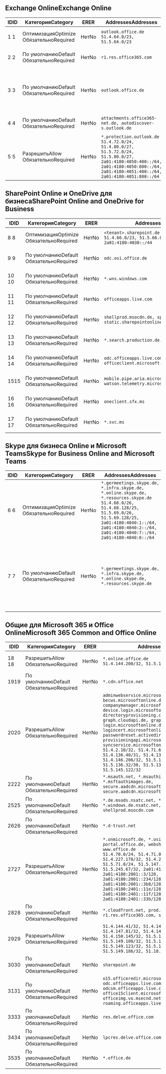 <!--THIS FILE IS AUTOMATICALLY GENERATED. MANUAL CHANGES WILL BE OVERWRITTEN.-->
<!--Please contact the Office 365 Endpoints team with any questions.-->
<!--Germany endpoints version 2020120100-->
<!--File generated 2021-06-28 14:03:17.1654-->

## <a name="exchange-online"></a><span data-ttu-id="d8ef6-101">Exchange Online</span><span class="sxs-lookup"><span data-stu-id="d8ef6-101">Exchange Online</span></span>

<span data-ttu-id="d8ef6-102">ID</span><span class="sxs-lookup"><span data-stu-id="d8ef6-102">ID</span></span> | <span data-ttu-id="d8ef6-103">Категория</span><span class="sxs-lookup"><span data-stu-id="d8ef6-103">Category</span></span> | <span data-ttu-id="d8ef6-104">ER</span><span class="sxs-lookup"><span data-stu-id="d8ef6-104">ER</span></span> | <span data-ttu-id="d8ef6-105">Addresses</span><span class="sxs-lookup"><span data-stu-id="d8ef6-105">Addresses</span></span> | <span data-ttu-id="d8ef6-106">Порты</span><span class="sxs-lookup"><span data-stu-id="d8ef6-106">Ports</span></span>
-- | -------------------- | -- | ----------------------------------------------------------------------------------------------------------------------------------------------------------------------------------------- | -------------------------------
<span data-ttu-id="d8ef6-107">1 </span><span class="sxs-lookup"><span data-stu-id="d8ef6-107">1</span></span> | <span data-ttu-id="d8ef6-108">Оптимизация</span><span class="sxs-lookup"><span data-stu-id="d8ef6-108">Optimize</span></span><BR><span data-ttu-id="d8ef6-109">Обязательно</span><span class="sxs-lookup"><span data-stu-id="d8ef6-109">Required</span></span> | <span data-ttu-id="d8ef6-110">Нет</span><span class="sxs-lookup"><span data-stu-id="d8ef6-110">No</span></span> | `outlook.office.de`<BR>`51.4.64.0/23, 51.5.64.0/23` | <span data-ttu-id="d8ef6-111">**TCP:** 443, 80</span><span class="sxs-lookup"><span data-stu-id="d8ef6-111">**TCP:** 443, 80</span></span>
<span data-ttu-id="d8ef6-112">2 </span><span class="sxs-lookup"><span data-stu-id="d8ef6-112">2</span></span> | <span data-ttu-id="d8ef6-113">По умолчанию</span><span class="sxs-lookup"><span data-stu-id="d8ef6-113">Default</span></span><BR><span data-ttu-id="d8ef6-114">Обязательно</span><span class="sxs-lookup"><span data-stu-id="d8ef6-114">Required</span></span> | <span data-ttu-id="d8ef6-115">Нет</span><span class="sxs-lookup"><span data-stu-id="d8ef6-115">No</span></span> | `r1.res.office365.com` | <span data-ttu-id="d8ef6-116">**TCP:** 443, 80</span><span class="sxs-lookup"><span data-stu-id="d8ef6-116">**TCP:** 443, 80</span></span>
<span data-ttu-id="d8ef6-117">3 </span><span class="sxs-lookup"><span data-stu-id="d8ef6-117">3</span></span> | <span data-ttu-id="d8ef6-118">По умолчанию</span><span class="sxs-lookup"><span data-stu-id="d8ef6-118">Default</span></span><BR><span data-ttu-id="d8ef6-119">Обязательно</span><span class="sxs-lookup"><span data-stu-id="d8ef6-119">Required</span></span> | <span data-ttu-id="d8ef6-120">Нет</span><span class="sxs-lookup"><span data-stu-id="d8ef6-120">No</span></span> | `outlook.office.de` | <span data-ttu-id="d8ef6-121">**TCP:** 143, 25, 587, 993, 995</span><span class="sxs-lookup"><span data-stu-id="d8ef6-121">**TCP:** 143, 25, 587, 993, 995</span></span>
<span data-ttu-id="d8ef6-122">4 </span><span class="sxs-lookup"><span data-stu-id="d8ef6-122">4</span></span> | <span data-ttu-id="d8ef6-123">По умолчанию</span><span class="sxs-lookup"><span data-stu-id="d8ef6-123">Default</span></span><BR><span data-ttu-id="d8ef6-124">Обязательно</span><span class="sxs-lookup"><span data-stu-id="d8ef6-124">Required</span></span> | <span data-ttu-id="d8ef6-125">Нет</span><span class="sxs-lookup"><span data-stu-id="d8ef6-125">No</span></span> | `attachments.office365-net.de, autodiscover-s.outlook.de` | <span data-ttu-id="d8ef6-126">**TCP:** 443, 80</span><span class="sxs-lookup"><span data-stu-id="d8ef6-126">**TCP:** 443, 80</span></span>
<span data-ttu-id="d8ef6-127">5 </span><span class="sxs-lookup"><span data-stu-id="d8ef6-127">5</span></span> | <span data-ttu-id="d8ef6-128">Разрешить</span><span class="sxs-lookup"><span data-stu-id="d8ef6-128">Allow</span></span><BR><span data-ttu-id="d8ef6-129">Обязательно</span><span class="sxs-lookup"><span data-stu-id="d8ef6-129">Required</span></span> | <span data-ttu-id="d8ef6-130">Нет</span><span class="sxs-lookup"><span data-stu-id="d8ef6-130">No</span></span> | `*.protection.outlook.de`<BR>`51.4.72.0/24, 51.4.80.0/27, 51.5.72.0/24, 51.5.80.0/27, 2a01:4180:4050:400::/64, 2a01:4180:4050:800::/64, 2a01:4180:4051:400::/64, 2a01:4180:4051:800::/64` | <span data-ttu-id="d8ef6-131">**TCP:** 25, 443</span><span class="sxs-lookup"><span data-stu-id="d8ef6-131">**TCP:** 25, 443</span></span>

## <a name="sharepoint-online-and-onedrive-for-business"></a><span data-ttu-id="d8ef6-132">SharePoint Online и OneDrive для бизнеса</span><span class="sxs-lookup"><span data-stu-id="d8ef6-132">SharePoint Online and OneDrive for Business</span></span>

<span data-ttu-id="d8ef6-133">ID</span><span class="sxs-lookup"><span data-stu-id="d8ef6-133">ID</span></span> | <span data-ttu-id="d8ef6-134">Категория</span><span class="sxs-lookup"><span data-stu-id="d8ef6-134">Category</span></span> | <span data-ttu-id="d8ef6-135">ER</span><span class="sxs-lookup"><span data-stu-id="d8ef6-135">ER</span></span> | <span data-ttu-id="d8ef6-136">Addresses</span><span class="sxs-lookup"><span data-stu-id="d8ef6-136">Addresses</span></span> | <span data-ttu-id="d8ef6-137">Порты</span><span class="sxs-lookup"><span data-stu-id="d8ef6-137">Ports</span></span>
-- | -------------------- | -- | ------------------------------------------------------------------------------ | ----------------
<span data-ttu-id="d8ef6-138">8 </span><span class="sxs-lookup"><span data-stu-id="d8ef6-138">8</span></span> | <span data-ttu-id="d8ef6-139">Оптимизация</span><span class="sxs-lookup"><span data-stu-id="d8ef6-139">Optimize</span></span><BR><span data-ttu-id="d8ef6-140">Обязательно</span><span class="sxs-lookup"><span data-stu-id="d8ef6-140">Required</span></span> | <span data-ttu-id="d8ef6-141">Нет</span><span class="sxs-lookup"><span data-stu-id="d8ef6-141">No</span></span> | `<tenant>.sharepoint.de`<BR>`51.4.66.0/23, 51.5.66.0/23, 2a01:4180:4030::/44` | <span data-ttu-id="d8ef6-142">**TCP:** 443, 80</span><span class="sxs-lookup"><span data-stu-id="d8ef6-142">**TCP:** 443, 80</span></span>
<span data-ttu-id="d8ef6-143">9 </span><span class="sxs-lookup"><span data-stu-id="d8ef6-143">9</span></span> | <span data-ttu-id="d8ef6-144">По умолчанию</span><span class="sxs-lookup"><span data-stu-id="d8ef6-144">Default</span></span><BR><span data-ttu-id="d8ef6-145">Обязательно</span><span class="sxs-lookup"><span data-stu-id="d8ef6-145">Required</span></span> | <span data-ttu-id="d8ef6-146">Нет</span><span class="sxs-lookup"><span data-stu-id="d8ef6-146">No</span></span> | `odc.osi.office.de` | <span data-ttu-id="d8ef6-147">**TCP:** 443, 80</span><span class="sxs-lookup"><span data-stu-id="d8ef6-147">**TCP:** 443, 80</span></span>
<span data-ttu-id="d8ef6-148">10 </span><span class="sxs-lookup"><span data-stu-id="d8ef6-148">10</span></span> | <span data-ttu-id="d8ef6-149">По умолчанию</span><span class="sxs-lookup"><span data-stu-id="d8ef6-149">Default</span></span><BR><span data-ttu-id="d8ef6-150">Обязательно</span><span class="sxs-lookup"><span data-stu-id="d8ef6-150">Required</span></span> | <span data-ttu-id="d8ef6-151">Нет</span><span class="sxs-lookup"><span data-stu-id="d8ef6-151">No</span></span> | `*.wns.windows.com` | <span data-ttu-id="d8ef6-152">**TCP:** 443, 80</span><span class="sxs-lookup"><span data-stu-id="d8ef6-152">**TCP:** 443, 80</span></span>
<span data-ttu-id="d8ef6-153">11 </span><span class="sxs-lookup"><span data-stu-id="d8ef6-153">11</span></span> | <span data-ttu-id="d8ef6-154">По умолчанию</span><span class="sxs-lookup"><span data-stu-id="d8ef6-154">Default</span></span><BR><span data-ttu-id="d8ef6-155">Обязательно</span><span class="sxs-lookup"><span data-stu-id="d8ef6-155">Required</span></span> | <span data-ttu-id="d8ef6-156">Нет</span><span class="sxs-lookup"><span data-stu-id="d8ef6-156">No</span></span> | `officeapps.live.com` | <span data-ttu-id="d8ef6-157">**TCP:** 443, 80</span><span class="sxs-lookup"><span data-stu-id="d8ef6-157">**TCP:** 443, 80</span></span>
<span data-ttu-id="d8ef6-158">12 </span><span class="sxs-lookup"><span data-stu-id="d8ef6-158">12</span></span> | <span data-ttu-id="d8ef6-159">По умолчанию</span><span class="sxs-lookup"><span data-stu-id="d8ef6-159">Default</span></span><BR><span data-ttu-id="d8ef6-160">Обязательно</span><span class="sxs-lookup"><span data-stu-id="d8ef6-160">Required</span></span> | <span data-ttu-id="d8ef6-161">Нет</span><span class="sxs-lookup"><span data-stu-id="d8ef6-161">No</span></span> | `shellprod.msocdn.de, spoprod-a.akamaihd.net, static.sharepointonline.com` | <span data-ttu-id="d8ef6-162">**TCP:** 443, 80</span><span class="sxs-lookup"><span data-stu-id="d8ef6-162">**TCP:** 443, 80</span></span>
<span data-ttu-id="d8ef6-163">13 </span><span class="sxs-lookup"><span data-stu-id="d8ef6-163">13</span></span> | <span data-ttu-id="d8ef6-164">По умолчанию</span><span class="sxs-lookup"><span data-stu-id="d8ef6-164">Default</span></span><BR><span data-ttu-id="d8ef6-165">Обязательно</span><span class="sxs-lookup"><span data-stu-id="d8ef6-165">Required</span></span> | <span data-ttu-id="d8ef6-166">Нет</span><span class="sxs-lookup"><span data-stu-id="d8ef6-166">No</span></span> | `*.search.production.de.azuretrafficmanager.de` | <span data-ttu-id="d8ef6-167">**TCP:** 443</span><span class="sxs-lookup"><span data-stu-id="d8ef6-167">**TCP:** 443</span></span>
<span data-ttu-id="d8ef6-168">14 </span><span class="sxs-lookup"><span data-stu-id="d8ef6-168">14</span></span> | <span data-ttu-id="d8ef6-169">По умолчанию</span><span class="sxs-lookup"><span data-stu-id="d8ef6-169">Default</span></span><BR><span data-ttu-id="d8ef6-170">Обязательно</span><span class="sxs-lookup"><span data-stu-id="d8ef6-170">Required</span></span> | <span data-ttu-id="d8ef6-171">Нет</span><span class="sxs-lookup"><span data-stu-id="d8ef6-171">No</span></span> | `odc.officeapps.live.com, officeclient.microsoft.com` | <span data-ttu-id="d8ef6-172">**TCP:** 443, 80</span><span class="sxs-lookup"><span data-stu-id="d8ef6-172">**TCP:** 443, 80</span></span>
<span data-ttu-id="d8ef6-173">15</span><span class="sxs-lookup"><span data-stu-id="d8ef6-173">15</span></span> | <span data-ttu-id="d8ef6-174">По умолчанию</span><span class="sxs-lookup"><span data-stu-id="d8ef6-174">Default</span></span><BR><span data-ttu-id="d8ef6-175">Обязательно</span><span class="sxs-lookup"><span data-stu-id="d8ef6-175">Required</span></span> | <span data-ttu-id="d8ef6-176">Нет</span><span class="sxs-lookup"><span data-stu-id="d8ef6-176">No</span></span> | `mobile.pipe.aria.microsoft.com, ssw.live.com, watson.telemetry.microsoft.com` | <span data-ttu-id="d8ef6-177">**TCP:** 443, 80</span><span class="sxs-lookup"><span data-stu-id="d8ef6-177">**TCP:** 443, 80</span></span>
<span data-ttu-id="d8ef6-178">16 </span><span class="sxs-lookup"><span data-stu-id="d8ef6-178">16</span></span> | <span data-ttu-id="d8ef6-179">По умолчанию</span><span class="sxs-lookup"><span data-stu-id="d8ef6-179">Default</span></span><BR><span data-ttu-id="d8ef6-180">Обязательно</span><span class="sxs-lookup"><span data-stu-id="d8ef6-180">Required</span></span> | <span data-ttu-id="d8ef6-181">Нет</span><span class="sxs-lookup"><span data-stu-id="d8ef6-181">No</span></span> | `oneclient.sfx.ms` | <span data-ttu-id="d8ef6-182">**TCP:** 443, 80</span><span class="sxs-lookup"><span data-stu-id="d8ef6-182">**TCP:** 443, 80</span></span>
<span data-ttu-id="d8ef6-183">17 </span><span class="sxs-lookup"><span data-stu-id="d8ef6-183">17</span></span> | <span data-ttu-id="d8ef6-184">По умолчанию</span><span class="sxs-lookup"><span data-stu-id="d8ef6-184">Default</span></span><BR><span data-ttu-id="d8ef6-185">Обязательно</span><span class="sxs-lookup"><span data-stu-id="d8ef6-185">Required</span></span> | <span data-ttu-id="d8ef6-186">Нет</span><span class="sxs-lookup"><span data-stu-id="d8ef6-186">No</span></span> | `*.svc.ms` | <span data-ttu-id="d8ef6-187">**TCP:** 443, 80</span><span class="sxs-lookup"><span data-stu-id="d8ef6-187">**TCP:** 443, 80</span></span>

## <a name="skype-for-business-online-and-microsoft-teams"></a><span data-ttu-id="d8ef6-188">Skype для бизнеса Online и Microsoft Teams</span><span class="sxs-lookup"><span data-stu-id="d8ef6-188">Skype for Business Online and Microsoft Teams</span></span>

<span data-ttu-id="d8ef6-189">ID</span><span class="sxs-lookup"><span data-stu-id="d8ef6-189">ID</span></span> | <span data-ttu-id="d8ef6-190">Категория</span><span class="sxs-lookup"><span data-stu-id="d8ef6-190">Category</span></span> | <span data-ttu-id="d8ef6-191">ER</span><span class="sxs-lookup"><span data-stu-id="d8ef6-191">ER</span></span> | <span data-ttu-id="d8ef6-192">Addresses</span><span class="sxs-lookup"><span data-stu-id="d8ef6-192">Addresses</span></span> | <span data-ttu-id="d8ef6-193">Порты</span><span class="sxs-lookup"><span data-stu-id="d8ef6-193">Ports</span></span>
-- | -------------------- | -- | ----------------------------------------------------------------------------------------------------------------------------------------------------------------------------------------------------------------------------------------------- | --------------------------------------------------
<span data-ttu-id="d8ef6-194">6 </span><span class="sxs-lookup"><span data-stu-id="d8ef6-194">6</span></span> | <span data-ttu-id="d8ef6-195">Оптимизация</span><span class="sxs-lookup"><span data-stu-id="d8ef6-195">Optimize</span></span><BR><span data-ttu-id="d8ef6-196">Обязательно</span><span class="sxs-lookup"><span data-stu-id="d8ef6-196">Required</span></span> | <span data-ttu-id="d8ef6-197">Нет</span><span class="sxs-lookup"><span data-stu-id="d8ef6-197">No</span></span> | `*.germeetings.skype.de, *.infra.skype.de, *.online.skype.de, *.resources.skype.de`<BR>`51.4.68.0/26, 51.4.68.128/25, 51.5.69.0/26, 51.5.69.128/25, 2a01:4180:4040:1::/64, 2a01:4180:4040:2::/64, 2a01:4180:4040:7::/64, 2a01:4180:4040:8::/64` | <span data-ttu-id="d8ef6-198">**TCP:** 443, 80</span><span class="sxs-lookup"><span data-stu-id="d8ef6-198">**TCP:** 443, 80</span></span><BR><span data-ttu-id="d8ef6-199">**UDP:** 3478</span><span class="sxs-lookup"><span data-stu-id="d8ef6-199">**UDP:** 3478</span></span>
<span data-ttu-id="d8ef6-200">7 </span><span class="sxs-lookup"><span data-stu-id="d8ef6-200">7</span></span> | <span data-ttu-id="d8ef6-201">По умолчанию</span><span class="sxs-lookup"><span data-stu-id="d8ef6-201">Default</span></span><BR><span data-ttu-id="d8ef6-202">Обязательно</span><span class="sxs-lookup"><span data-stu-id="d8ef6-202">Required</span></span> | <span data-ttu-id="d8ef6-203">Нет</span><span class="sxs-lookup"><span data-stu-id="d8ef6-203">No</span></span> | `*.germeetings.skype.de, *.infra.skype.de, *.online.skype.de, *.resources.skype.de` | <span data-ttu-id="d8ef6-204">**TCP:** 5061, 50000–59999</span><span class="sxs-lookup"><span data-stu-id="d8ef6-204">**TCP:** 5061, 50000-59999</span></span><BR><span data-ttu-id="d8ef6-205">**UDP:** 50000–59999</span><span class="sxs-lookup"><span data-stu-id="d8ef6-205">**UDP:** 50000-59999</span></span>

## <a name="microsoft-365-common-and-office-online"></a><span data-ttu-id="d8ef6-206">Общие для Microsoft 365 и Office Online</span><span class="sxs-lookup"><span data-stu-id="d8ef6-206">Microsoft 365 Common and Office Online</span></span>

<span data-ttu-id="d8ef6-207">ID</span><span class="sxs-lookup"><span data-stu-id="d8ef6-207">ID</span></span> | <span data-ttu-id="d8ef6-208">Категория</span><span class="sxs-lookup"><span data-stu-id="d8ef6-208">Category</span></span> | <span data-ttu-id="d8ef6-209">ER</span><span class="sxs-lookup"><span data-stu-id="d8ef6-209">ER</span></span> | <span data-ttu-id="d8ef6-210">Addresses</span><span class="sxs-lookup"><span data-stu-id="d8ef6-210">Addresses</span></span> | <span data-ttu-id="d8ef6-211">Порты</span><span class="sxs-lookup"><span data-stu-id="d8ef6-211">Ports</span></span>
-- | ------------------- | -- | -------------------------------------------------------------------------------------------------------------------------------------------------------------------------------------------------------------------------------------------------------------------------------------------------------------------------------------------------------------------------------------------------------------------------------------------------------------------------------------------------------------------------------------------------------------------------------------------------------------------------- | ----------------
<span data-ttu-id="d8ef6-212">18 </span><span class="sxs-lookup"><span data-stu-id="d8ef6-212">18</span></span> | <span data-ttu-id="d8ef6-213">Разрешить</span><span class="sxs-lookup"><span data-stu-id="d8ef6-213">Allow</span></span><BR><span data-ttu-id="d8ef6-214">Обязательно</span><span class="sxs-lookup"><span data-stu-id="d8ef6-214">Required</span></span> | <span data-ttu-id="d8ef6-215">Нет</span><span class="sxs-lookup"><span data-stu-id="d8ef6-215">No</span></span> | `*.online.office.de`<BR>`51.4.144.200/32, 51.5.149.3/32, 51.18.16.0/23` | <span data-ttu-id="d8ef6-216">**TCP:** 443</span><span class="sxs-lookup"><span data-stu-id="d8ef6-216">**TCP:** 443</span></span>
<span data-ttu-id="d8ef6-217">19</span><span class="sxs-lookup"><span data-stu-id="d8ef6-217">19</span></span> | <span data-ttu-id="d8ef6-218">По умолчанию</span><span class="sxs-lookup"><span data-stu-id="d8ef6-218">Default</span></span><BR><span data-ttu-id="d8ef6-219">Обязательно</span><span class="sxs-lookup"><span data-stu-id="d8ef6-219">Required</span></span> | <span data-ttu-id="d8ef6-220">Нет</span><span class="sxs-lookup"><span data-stu-id="d8ef6-220">No</span></span> | `*.cdn.office.net` | <span data-ttu-id="d8ef6-221">**TCP:** 443</span><span class="sxs-lookup"><span data-stu-id="d8ef6-221">**TCP:** 443</span></span>
<span data-ttu-id="d8ef6-222">20</span><span class="sxs-lookup"><span data-stu-id="d8ef6-222">20</span></span> | <span data-ttu-id="d8ef6-223">Разрешить</span><span class="sxs-lookup"><span data-stu-id="d8ef6-223">Allow</span></span><BR><span data-ttu-id="d8ef6-224">Обязательно</span><span class="sxs-lookup"><span data-stu-id="d8ef6-224">Required</span></span> | <span data-ttu-id="d8ef6-225">Нет</span><span class="sxs-lookup"><span data-stu-id="d8ef6-225">No</span></span> | `adminwebservice.microsoftonline.de, becws.microsoftonline.de, companymanager.microsoftonline.de, device.login.microsoftonline.de, directoryprovisioning.cloudapi.de, graph.cloudapi.de, graph.microsoft.de, login.microsoftonline.de, logincert.microsoftonline.de, pas.cloudapi.de, passwordreset.activedirectory.microsoftazure.de, provisioningapi.microsoftonline.de, syncservice.microsoftonline.de`<BR>`51.4.2.10/32, 51.4.71.61/32, 51.4.136.38/31, 51.4.136.40/31, 51.4.136.42/32, 51.4.146.38/32, 51.4.146.206/32, 51.5.16.7/32, 51.5.71.22/32, 51.5.136.32/30, 51.5.136.36/32, 51.5.145.29/32, 51.5.145.122/32` | <span data-ttu-id="d8ef6-226">**TCP:** 443, 80</span><span class="sxs-lookup"><span data-stu-id="d8ef6-226">**TCP:** 443, 80</span></span>
<span data-ttu-id="d8ef6-227">22</span><span class="sxs-lookup"><span data-stu-id="d8ef6-227">22</span></span> | <span data-ttu-id="d8ef6-228">По умолчанию</span><span class="sxs-lookup"><span data-stu-id="d8ef6-228">Default</span></span><BR><span data-ttu-id="d8ef6-229">Обязательно</span><span class="sxs-lookup"><span data-stu-id="d8ef6-229">Required</span></span> | <span data-ttu-id="d8ef6-230">Нет</span><span class="sxs-lookup"><span data-stu-id="d8ef6-230">No</span></span> | `*.msauth.net, *.msauthimages.de, *.msftauth.net, *.msftauthimages.de, secure.aadcdn.microsoftonline-p.com, secure.aadcdn.microsoftonline-p.de` | <span data-ttu-id="d8ef6-231">**TCP:** 443, 80</span><span class="sxs-lookup"><span data-stu-id="d8ef6-231">**TCP:** 443, 80</span></span>
<span data-ttu-id="d8ef6-232">25</span><span class="sxs-lookup"><span data-stu-id="d8ef6-232">25</span></span> | <span data-ttu-id="d8ef6-233">По умолчанию</span><span class="sxs-lookup"><span data-stu-id="d8ef6-233">Default</span></span><BR><span data-ttu-id="d8ef6-234">Обязательно</span><span class="sxs-lookup"><span data-stu-id="d8ef6-234">Required</span></span> | <span data-ttu-id="d8ef6-235">Нет</span><span class="sxs-lookup"><span data-stu-id="d8ef6-235">No</span></span> | `*.de.msods.nsatc.net, *.office.de.akadns.net, *.windows.de.nsatc.net, officehome.msocdn.de, shellprod.msocdn.com` | <span data-ttu-id="d8ef6-236">**TCP:** 443, 80</span><span class="sxs-lookup"><span data-stu-id="d8ef6-236">**TCP:** 443, 80</span></span>
<span data-ttu-id="d8ef6-237">26</span><span class="sxs-lookup"><span data-stu-id="d8ef6-237">26</span></span> | <span data-ttu-id="d8ef6-238">По умолчанию</span><span class="sxs-lookup"><span data-stu-id="d8ef6-238">Default</span></span><BR><span data-ttu-id="d8ef6-239">Обязательно</span><span class="sxs-lookup"><span data-stu-id="d8ef6-239">Required</span></span> | <span data-ttu-id="d8ef6-240">Нет</span><span class="sxs-lookup"><span data-stu-id="d8ef6-240">No</span></span> | `*.d-trust.net` | <span data-ttu-id="d8ef6-241">**TCP:** 443, 80</span><span class="sxs-lookup"><span data-stu-id="d8ef6-241">**TCP:** 443, 80</span></span>
<span data-ttu-id="d8ef6-242">27</span><span class="sxs-lookup"><span data-stu-id="d8ef6-242">27</span></span> | <span data-ttu-id="d8ef6-243">Разрешить</span><span class="sxs-lookup"><span data-stu-id="d8ef6-243">Allow</span></span><BR><span data-ttu-id="d8ef6-244">Обязательно</span><span class="sxs-lookup"><span data-stu-id="d8ef6-244">Required</span></span> | <span data-ttu-id="d8ef6-245">Нет</span><span class="sxs-lookup"><span data-stu-id="d8ef6-245">No</span></span> | `*.onmicrosoft.de, *.osi.office.de, office.de, portal.office.de, webshell.suite.office.de, www.office.de`<BR>`51.4.70.0/24, 51.4.71.0/24, 51.4.226.115/32, 51.4.227.178/32, 51.4.230.178/32, 51.5.70.0/24, 51.5.71.0/24, 51.5.147.48/32, 51.5.242.163/32, 51.5.245.67/32, 2a01:4180:2001::2/128, 2a01:4180:2001::3/128, 2a01:4180:2001::92/128, 2a01:4180:2001::234/128, 2a01:4180:2001::3b8/128, 2a01:4180:2401::5/128, 2a01:4180:2401::11e/128, 2a01:4180:2401::11f/128, 2a01:4180:2401::33b/128, 2a01:4180:2401::55b/128` | <span data-ttu-id="d8ef6-246">**TCP:** 443, 80</span><span class="sxs-lookup"><span data-stu-id="d8ef6-246">**TCP:** 443, 80</span></span>
<span data-ttu-id="d8ef6-247">28</span><span class="sxs-lookup"><span data-stu-id="d8ef6-247">28</span></span> | <span data-ttu-id="d8ef6-248">По умолчанию</span><span class="sxs-lookup"><span data-stu-id="d8ef6-248">Default</span></span><BR><span data-ttu-id="d8ef6-249">Обязательно</span><span class="sxs-lookup"><span data-stu-id="d8ef6-249">Required</span></span> | <span data-ttu-id="d8ef6-250">Нет</span><span class="sxs-lookup"><span data-stu-id="d8ef6-250">No</span></span> | `*.cloudfront.net, prod.msocdn.de, r1.res.office365.com, shellprod.msocdn.de` | <span data-ttu-id="d8ef6-251">**TCP:** 443, 80</span><span class="sxs-lookup"><span data-stu-id="d8ef6-251">**TCP:** 443, 80</span></span>
<span data-ttu-id="d8ef6-252">29</span><span class="sxs-lookup"><span data-stu-id="d8ef6-252">29</span></span> | <span data-ttu-id="d8ef6-253">Разрешить</span><span class="sxs-lookup"><span data-stu-id="d8ef6-253">Allow</span></span><BR><span data-ttu-id="d8ef6-254">Обязательно</span><span class="sxs-lookup"><span data-stu-id="d8ef6-254">Required</span></span> | <span data-ttu-id="d8ef6-255">Нет</span><span class="sxs-lookup"><span data-stu-id="d8ef6-255">No</span></span> | `51.4.144.41/32, 51.4.144.174/32, 51.4.145.38/32, 51.4.147.81/32, 51.4.147.233/32, 51.4.148.12/32, 51.4.150.145/32, 51.5.147.242/32, 51.5.149.100/32, 51.5.149.119/32, 51.5.149.123/32, 51.5.149.180/32, 51.5.149.186/32, 51.18.0.0/21` | <span data-ttu-id="d8ef6-256">**TCP:** 443, 80</span><span class="sxs-lookup"><span data-stu-id="d8ef6-256">**TCP:** 443, 80</span></span>
<span data-ttu-id="d8ef6-257">30</span><span class="sxs-lookup"><span data-stu-id="d8ef6-257">30</span></span> | <span data-ttu-id="d8ef6-258">По умолчанию</span><span class="sxs-lookup"><span data-stu-id="d8ef6-258">Default</span></span><BR><span data-ttu-id="d8ef6-259">Обязательно</span><span class="sxs-lookup"><span data-stu-id="d8ef6-259">Required</span></span> | <span data-ttu-id="d8ef6-260">Нет</span><span class="sxs-lookup"><span data-stu-id="d8ef6-260">No</span></span> | `sharepoint.de` | <span data-ttu-id="d8ef6-261">**TCP:** 443, 80</span><span class="sxs-lookup"><span data-stu-id="d8ef6-261">**TCP:** 443, 80</span></span>
<span data-ttu-id="d8ef6-262">31</span><span class="sxs-lookup"><span data-stu-id="d8ef6-262">31</span></span> | <span data-ttu-id="d8ef6-263">По умолчанию</span><span class="sxs-lookup"><span data-stu-id="d8ef6-263">Default</span></span><BR><span data-ttu-id="d8ef6-264">Обязательно</span><span class="sxs-lookup"><span data-stu-id="d8ef6-264">Required</span></span> | <span data-ttu-id="d8ef6-265">Нет</span><span class="sxs-lookup"><span data-stu-id="d8ef6-265">No</span></span> | `o15.officeredir.microsoft.com, odc.officeapps.live.com, odcsm.officeapps.live.com, office.microsoft.com, office15client.microsoft.com, officeimg.vo.msecnd.net, roaming.officeapps.live.com` | <span data-ttu-id="d8ef6-266">**TCP:** 443, 80</span><span class="sxs-lookup"><span data-stu-id="d8ef6-266">**TCP:** 443, 80</span></span>
<span data-ttu-id="d8ef6-267">33</span><span class="sxs-lookup"><span data-stu-id="d8ef6-267">33</span></span> | <span data-ttu-id="d8ef6-268">По умолчанию</span><span class="sxs-lookup"><span data-stu-id="d8ef6-268">Default</span></span><BR><span data-ttu-id="d8ef6-269">Обязательно</span><span class="sxs-lookup"><span data-stu-id="d8ef6-269">Required</span></span> | <span data-ttu-id="d8ef6-270">Нет</span><span class="sxs-lookup"><span data-stu-id="d8ef6-270">No</span></span> | `res.delve.office.com` | <span data-ttu-id="d8ef6-271">**TCP:** 443</span><span class="sxs-lookup"><span data-stu-id="d8ef6-271">**TCP:** 443</span></span>
<span data-ttu-id="d8ef6-272">34</span><span class="sxs-lookup"><span data-stu-id="d8ef6-272">34</span></span> | <span data-ttu-id="d8ef6-273">По умолчанию</span><span class="sxs-lookup"><span data-stu-id="d8ef6-273">Default</span></span><BR><span data-ttu-id="d8ef6-274">Обязательно</span><span class="sxs-lookup"><span data-stu-id="d8ef6-274">Required</span></span> | <span data-ttu-id="d8ef6-275">Нет</span><span class="sxs-lookup"><span data-stu-id="d8ef6-275">No</span></span> | `lpcres.delve.office.com` | <span data-ttu-id="d8ef6-276">**TCP:** 443</span><span class="sxs-lookup"><span data-stu-id="d8ef6-276">**TCP:** 443</span></span>
<span data-ttu-id="d8ef6-277">35</span><span class="sxs-lookup"><span data-stu-id="d8ef6-277">35</span></span> | <span data-ttu-id="d8ef6-278">По умолчанию</span><span class="sxs-lookup"><span data-stu-id="d8ef6-278">Default</span></span><BR><span data-ttu-id="d8ef6-279">Обязательно</span><span class="sxs-lookup"><span data-stu-id="d8ef6-279">Required</span></span> | <span data-ttu-id="d8ef6-280">Нет</span><span class="sxs-lookup"><span data-stu-id="d8ef6-280">No</span></span> | `*.office.de` | <span data-ttu-id="d8ef6-281">**TCP:** 443, 80</span><span class="sxs-lookup"><span data-stu-id="d8ef6-281">**TCP:** 443, 80</span></span>
